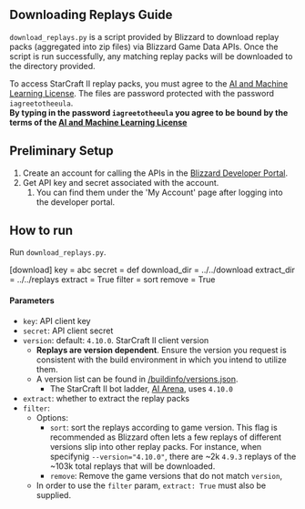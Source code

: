 ## Downloading Replays Guide

`download_replays.py` is a script provided by Blizzard to download replay packs (aggregated into zip files) via Blizzard Game Data APIs. Once the script is run successfully, any matching replay packs will be downloaded to the directory provided.

To access StarCraft II replay packs, you must agree to the [AI and Machine Learning License](https://blzdistsc2-a.akamaihd.net/AI_AND_MACHINE_LEARNING_LICENSE.html). The files are password protected with the password `iagreetotheeula`.  
**By typing in the password `iagreetotheeula` you agree to be bound by the terms of the [AI and Machine Learning License](https://blzdistsc2-a.akamaihd.net/AI_AND_MACHINE_LEARNING_LICENSE.html)**

## Preliminary Setup

1. Create an account for calling the APIs in the [Blizzard Developer Portal](https://dev.battle.net).
2. Get API key and secret associated with the account.
    1. You can find them under the 'My Account' page after logging into the developer portal.

## How to run
Run `download_replays.py`.  


[download]
key = abc
secret = def
download_dir = ../../download
extract_dir = ../../replays
extract = True
filter = sort
remove = True

#### Parameters
- `key`: API client key
- `secret`: API client secret
- `version`: default: `4.10.0`. StarCraft II client version
    - **Replays are version dependent**. Ensure the version you request is consistent with the build environment in which you intend to utilize them.  
    - A version list can be found in [/buildinfo/versions.json](https://github.com/Blizzard/s2client-proto/blob/master/buildinfo/versions.json).  
        - The StarCraft II bot ladder, [AI Arena](https://aiarena.net/), uses `4.10.0` 
- `extract`: whether to extract the replay packs
- `filter`:
    - Options:
      - `sort`: sort the replays according to game version. This flag is recommended as Blizzard often lets a few replays of different versions slip into other replay packs. For instance, when specifynig `--version="4.10.0"`, there are ~2k `4.9.3` replays of the ~103k total replays that will be downloaded. 
      - `remove`: Remove the game versions that do not match `version`,
    - In order to use the `filter` param, `extract: True` must also be supplied. 
